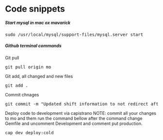 <h1>Code snippets</h1>
<h5>Start mysql in mac ox mavarick</h5>
<pre>sudo /usr/local/mysql/support-files/mysql.server start</pre>


<h5>Github terminal commands</h5>

<p>Git pull</p>
<pre>git pull origin mo</pre>

<p>Git add, all changed and new files</p>
<pre>git add .</pre>

<p>Commit chnages</p>
<pre>git commit -m "Updated shift information to not redirect after update"</pre>


<p>Deploy code to development via capistrano NOTE: commit all your changes to mo and them run the command bellow after the command change Gemfile and uncomment Development and comment put production.</p>

<pre>cap dev deploy:cold</pre>
